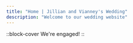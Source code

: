 ```yaml
---
title: "Home | Jillian and Vianney's Wedding"
description: "Welcome to our wedding website"
---
```


::block-cover
We're engaged!
::
